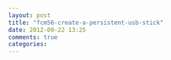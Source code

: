 ```yaml
---
layout: post
title: "fcm56-create-a-persistent-usb-stick"
date: 2012-09-22 13:25
comments: true
categories: 
---
```

